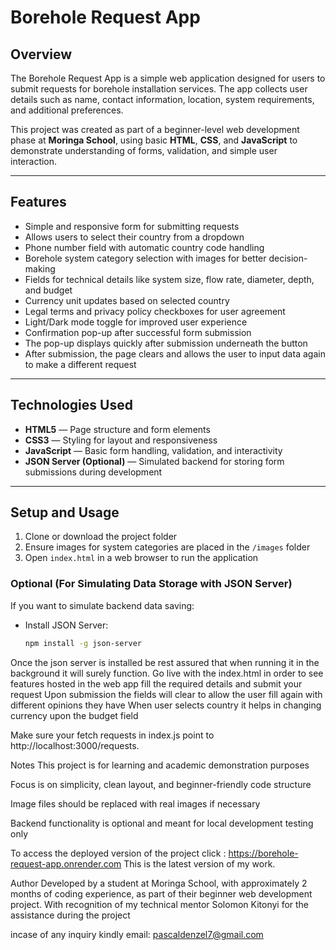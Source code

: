 # Borehole Request App

## Overview

The Borehole Request App is a simple web application designed for users to submit requests for borehole installation services. The app collects user details such as name, contact information, location, system requirements, and additional preferences.

This project was created as part of a beginner-level web development phase at **Moringa School**, using basic **HTML**, **CSS**, and **JavaScript** to demonstrate understanding of forms, validation, and simple user interaction.

---

## Features

- Simple and responsive form for submitting requests
- Allows users to select their country from a dropdown
- Phone number field with automatic country code handling
- Borehole system category selection with images for better decision-making
- Fields for technical details like system size, flow rate, diameter, depth, and budget
- Currency unit updates based on selected country
- Legal terms and privacy policy checkboxes for user agreement
- Light/Dark mode toggle for improved user experience
- Confirmation pop-up after successful form submission
- The pop-up displays quickly after submission underneath the button
- After submission, the page clears and allows the user to input data again to make a different request

---

## Technologies Used

- **HTML5** — Page structure and form elements
- **CSS3** — Styling for layout and responsiveness
- **JavaScript** — Basic form handling, validation, and interactivity
- **JSON Server (Optional)** — Simulated backend for storing form submissions during development

---

## Setup and Usage

1. Clone or download the project folder
2. Ensure images for system categories are placed in the `/images` folder
3. Open `index.html` in a web browser to run the application

### Optional (For Simulating Data Storage with JSON Server)

If you want to simulate backend data saving:

- Install JSON Server:
  ```bash
  npm install -g json-server
Once the json server is installed be rest assured that when running it in the background it will surely function.
Go live with the index.html in order to see features hosted in the web app
fill the required details and submit your request
Upon submission the fields will clear to allow the user fill again with different opinions they have
When user selects country it helps in changing currency upon the budget field 

Make sure your fetch requests in index.js point to http://localhost:3000/requests.

Notes
This project is for learning and academic demonstration purposes

Focus is on simplicity, clean layout, and beginner-friendly code structure

Image files should be replaced with real images if necessary

Backend functionality is optional and meant for local development testing only

To access the deployed version of the project click : https://borehole-request-app.onrender.com
This is the latest version of my work.

Author
Developed by a student at Moringa School, with approximately 2 months of coding experience, as part of their beginner web development project.
With recognition of my technical mentor Solomon Kitonyi for the assistance during the project

incase of any inquiry kindly email: pascaldenzel7@gmail.com

